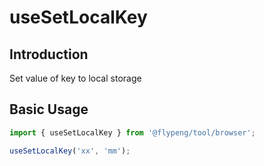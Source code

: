 # useSetLocalKey

## Introduction

Set value of key to local storage

## Basic Usage

```ts
import { useSetLocalKey } from '@flypeng/tool/browser';

useSetLocalKey('xx', 'mm');
```
